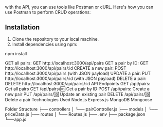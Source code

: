 with the API, you can use tools like Postman or cURL. Here's how you can use Postman to perform CRUD operations:


## Installation

1. Clone the repository to your local machine.
2. Install dependencies using npm:


npm install



GET all pairs: GET http://localhost:3000/api/pairs
GET a pair by ID: GET http://localhost:3000/api/pairs/:id
CREATE a new pair: POST http://localhost:3000/api/pairs (with JSON payload)
UPDATE a pair: PUT http://localhost:3000/api/pairs/:id (with JSON payload)
DELETE a pair: DELETE http://localhost:3000/api/pairs/:id
API Endpoints
GET /api/pairs: Get all pairs
GET /api/pairs/:id: Get a pair by ID
POST /api/pairs: Create a new pair
PUT /api/pairs/:id: Update an existing pair
DELETE /api/pairs/:id: Delete a pair
Technologies Used
Node.js
Express.js
MongoDB
Mongoose



Folder Structure
├── controllers
│   └── pairController.js
├── models
│   └── priceData.js
├── routes
│   └── Routes.js
├── .env
├── package.json
└──app.js